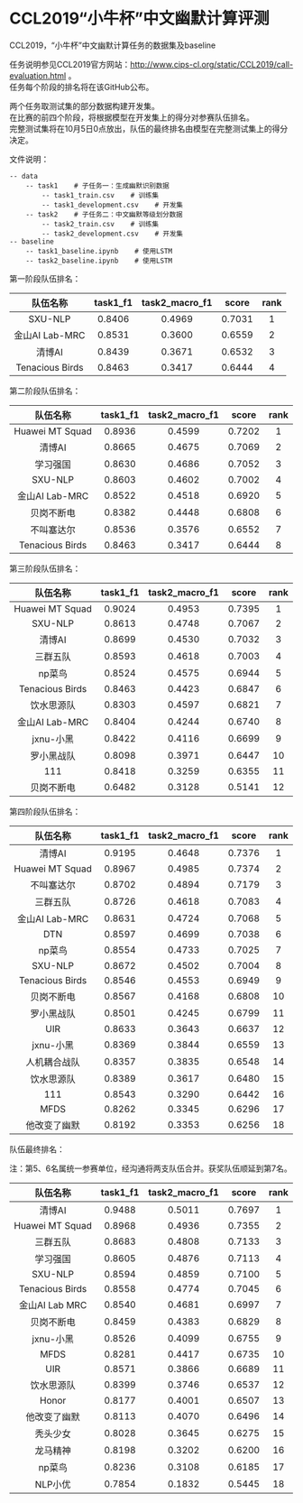 # CCL2019“小牛杯”中文幽默计算评测
CCL2019，“小牛杯”中文幽默计算任务的数据集及baseline  

任务说明参见CCL2019官方网站：http://www.cips-cl.org/static/CCL2019/call-evaluation.html 。  
任务每个阶段的排名将在该GitHub公布。  

两个任务取测试集的部分数据构建开发集。  
在比赛的前四个阶段，将根据模型在开发集上的得分对参赛队伍排名。  
完整测试集将在10月5日0点放出，队伍的最终排名由模型在完整测试集上的得分决定。

文件说明：
```、
-- data
    -- task1    # 子任务一：生成幽默识别数据
        -- task1_train.csv    # 训练集
        -- task1_development.csv    # 开发集
    -- task2    # 子任务二：中文幽默等级划分数据
        -- task2_train.csv    # 训练集
        -- task2_development.csv    # 开发集
-- baseline
    -- task1_baseline.ipynb    # 使用LSTM
    -- task2_baseline.ipynb    # 使用LSTM
```  

第一阶段队伍排名：  

 | 队伍名称 | task1_f1  | task2_macro_f1 | score | rank |
 |:----:|:----:|:----:|:----:|:----:|
 | SXU-NLP | 0.8406 | 0.4969 | 0.7031 | 1 |
 | 金山AI Lab-MRC | 0.8531 | 0.3600 | 0.6559 | 2 |
 | 清博AI | 0.8439 | 0.3671 | 0.6532 | 3 |
 | Tenacious Birds | 0.8463 | 0.3417 | 0.6444 | 4 |  
 
第二阶段队伍排名：  

 | 队伍名称 | task1_f1  | task2_macro_f1 | score | rank |
 |:----:|:----:|:----:|:----:|:----:| 
 | Huawei MT Squad | 0.8936 | 0.4599 | 0.7202 | 1 |
 | 清博AI | 0.8665 | 0.4675 | 0.7069 | 2 |
 | 学习强国 | 0.8630 |  0.4686 | 0.7052 | 3 |
 | SXU-NLP | 0.8603|  0.4602 | 0.7002 | 4 |
 | 金山AI Lab-MRC | 0.8522 | 0.4518 | 0.6920 | 5 |
 | 贝岗不断电 | 0.8382 |  0.4448 | 0.6808 | 6 |
 | 不叫塞达尔 | 0.8536 |  0.3576 | 0.6552 | 7 |
 | Tenacious Birds | 0.8463 | 0.3417 | 0.6444 | 8 |

第三阶段队伍排名：

 | 队伍名称 | task1_f1  | task2_macro_f1 | score | rank |
 |:----:|:----:|:----:|:----:|:----:| 
 | Huawei MT Squad | 0.9024 | 0.4953 | 0.7395 | 1 |
 | SXU-NLP | 0.8613 | 0.4748 | 0.7067 | 2 |
 | 清博AI | 0.8699 | 0.4530 | 0.7032 | 3 |
 | 三群五队 | 0.8593 | 0.4618 | 0.7003 | 4 |
 | np菜鸟 | 0.8524 | 0.4575 | 0.6944 | 5 |
 | Tenacious Birds | 0.8463 | 0.4423 | 0.6847 | 6 |
 | 饮水思源队 | 0.8303 | 0.4597 | 0.6821 | 7 |
 | 金山AI Lab-MRC | 0.8404 | 0.4244 | 0.6740 | 8 |
 | jxnu-小黑 | 0.8422 | 0.4116 | 0.6699 | 9 |
 | 罗小黑战队 | 0.8098 | 0.3971 | 0.6447 | 10 |
 | 111 | 0.8418 | 0.3259 | 0.6355 | 11 |
 | 贝岗不断电 | 0.6482 | 0.3128 | 0.5141 | 12 |
 
 第四阶段队伍排名：
 
 | 队伍名称 | task1_f1  | task2_macro_f1 | score | rank |
 |:----:|:----:|:----:|:----:|:----:| 
 | 清博AI | 0.9195 | 0.4648 | 0.7376 | 1 |
 | Huawei MT Squad | 0.8967 | 0.4985 | 0.7374 | 2 |
 | 不叫塞达尔 | 0.8702 | 0.4894 | 0.7179 | 3 |
 | 三群五队 | 0.8726 | 0.4618 | 0.7083 | 4 |
 | 金山AI Lab-MRC | 0.8631 | 0.4724 | 0.7068|5|
 | DTN | 0.8597 | 0.4699 | 0.7038 | 6 |
 | np菜鸟 | 0.8554 | 0.4733 | 0.7025 | 7 |
 | SXU-NLP |  0.8672 | 0.4502 | 0.7004 | 8 |
 | Tenacious Birds | 0.8546 | 0.4553 | 0.6949 | 9 |
 | 贝岗不断电 | 0.8567 |  0.4168  | 0.6808|10 |
 | 罗小黑战队 | 0.8501 | 0.4245 | 0.6799 | 11 |
 | UIR | 0.8633 | 0.3643 | 0.6637 | 12 |
 | jxnu-小黑 | 0.8369 | 0.3844 | 0.6559 | 13 |
 | 人机耦合战队 | 0.8357 | 0.3835 | 0.6548 | 14 |
 | 饮水思源队 | 0.8389 | 0.3617 | 0.6480 | 15 |
 | 111 | 0.8543 | 0.3290 | 0.6442 | 16 |
 | MFDS | 0.8262 | 0.3345 | 0.6296 | 17 |
 | 他改变了幽默 | 0.8192 | 0.3353 | 0.6256 | 18 |
 
 队伍最终排名：
 
 注：第5、6名属统一参赛单位，经沟通将两支队伍合并。获奖队伍顺延到第7名。
 
 | 队伍名称 | task1_f1  | task2_macro_f1 | score | rank |
 |:----:|:----:|:----:|:----:|:----:| 
 | 清博AI          |0.9488|0.5011|0.7697|1|
 | Huawei MT Squad |0.8968|0.4936|0.7355|2|
 | 三群五队        |0.8683|0.4808|0.7133|3|
 | 学习强国        |0.8605|0.4876|0.7113|4|
 | SXU-NLP         |0.8594|0.4859|0.7100|5|
 | Tenacious Birds |0.8558|0.4774|0.7045|6|
 | 金山AI Lab MRC  |0.8540|0.4681|0.6997|7|
 | 贝岗不断电      |0.8459|0.4383|0.6829|8|
 | jxnu-小黑       |0.8526|0.4099|0.6755|9|
 | MFDS            |0.8281|0.4417|0.6735|10|
 | UIR             |0.8571|0.3866|0.6689|11|
 | 饮水思源队      |0.8399|0.3746|0.6537|12|
 | Honor			  |0.8177|0.4001|0.6507|13|
 | 他改变了幽默    |0.8113|0.4070|0.6496|14|
 | 秃头少女        |0.8028|0.3645|0.6275|15|
 | 龙马精神        |0.8198|0.3202|0.6200|16|
 | np菜鸟          |0.8236|0.3108|0.6185|17|
 | NLP小优         |0.7854|0.1832|0.5445|18|
